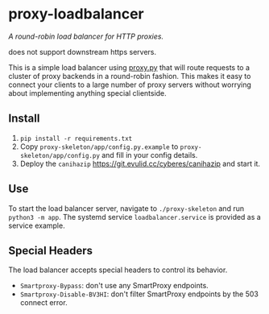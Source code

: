 # proxy-loadbalancer

_A round-robin load balancer for HTTP proxies._

does not support downstream https servers.

This is a simple load balancer using [proxy.py](https://github.com/abhinavsingh/proxy.py) that will route requests to a
cluster of proxy backends in a round-robin fashion. This makes it easy to connect your clients to a large number of
proxy
servers without worrying about implementing anything special clientside.

## Install

1. `pip install -r requirements.txt`
2. Copy `proxy-skeleton/app/config.py.example` to `proxy-skeleton/app/config.py` and fill in your config details.
3. Deploy the `canihazip` https://git.evulid.cc/cyberes/canihazip and start it.

## Use

To start the load balancer server, navigate to `./proxy-skeleton` and run `python3 -m app`. The systemd service
`loadbalancer.service` is provided as a service example.

## Special Headers

The load balancer accepts special headers to control its behavior.

- `Smartproxy-Bypass`: don't use any SmartProxy endpoints.
- `Smartproxy-Disable-BV3HI`: don't filter SmartProxy endpoints by the 503 connect error.
